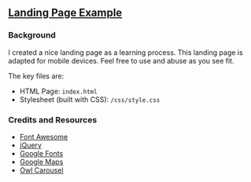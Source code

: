 ## [Landing Page Example](https://girinadev.github.io/easycode-landing)

### Background

I created a nice landing page as a learning process. This landing page is adapted for mobile devices.
Feel free to use and abuse as you see fit.

The key files are:

* HTML Page: `index.html`
* Stylesheet (built with CSS): `/css/style.css`

### Credits and Resources

* [Font Awesome](http://fontawesome.io/)
* [jQuery](http://jquery.com/)
* [Google Fonts](http://www.google.com/fonts)
* [Google Maps](https://developers.google.com/maps)
* [Owl Carousel](https://owlcarousel2.github.io/OwlCarousel2)
